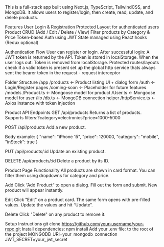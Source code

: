 This is a full-stack app built using Next.js, TypeScript, TailwindCSS, and MongoDB.
It allows users to register/login, then create, read, update, and delete products.

Features
User Login & Registration
Protected Layout for authenticated users
Product CRUD (Add / Edit / Delete / View)
Filter products by Category & Price
Token-based Auth using JWT
State managed using React hooks (Redux optional)

Authentication Flow
User can register or login.
After successful login:
A JWT token is returned by the API.
Token is stored in localStorage.
When the user logs out:
Token is removed from localStorage.
Protected routes/layouts check if a valid token is present
set up the global http service thats always sent the  bearer token in the request - request interceptor


Folder Structure 
/app
  /products         ← Product listing UI + dialog form
  /auth             ← Login/Register pages
  /coming-soon      ← Placeholder for future features
/models
  /Product.ts       ← Mongoose model for product
  /User.ts          ← Mongoose model for user
/lib
  /db.ts            ← MongoDB connection helper
  /httpService.ts   ← Axios instance with token injection


Product API Endpoints
GET /api/products
Returns a list of products.
Supports filters:?category=electronics?price=1000-5000

POST /api/products
Add a new product.

Body example: {
  "name": "iPhone 15",
  "price": 120000,
  "category": "mobile",
  "inStock": true
}

PUT /api/products/:id
Update an existing product.

DELETE /api/products/:id
Delete a product by its ID.


 Product Page Functionality
All products are shown in card format.
You can filter them using dropdowns for category and price.

Add
Click “Add Product” to open a dialog.
Fill out the form and submit.
New product will appear instantly.

Edit
Click "Edit" on a product card.
The same form opens with pre-filled values.
Update the values and hit “Update”.

Delete
Click "Delete" on any product to remove it.

Setup Instructions
git clone https://github.com/your-username/your-repo.git
Install dependencies: npm install
Add your .env file: to the root of the project 
MONGODB_URI=your_mongodb_connection
JWT_SECRET=your_jwt_secret


 